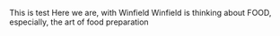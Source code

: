 This is test
Here we are, with Winfield
Winfield is thinking about FOOD, especially, the art of food preparation